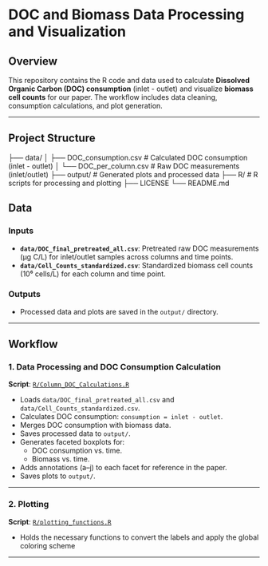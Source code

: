 # DOC and Biomass Data Processing and Visualization

## Overview
This repository contains the R code and data used to calculate **Dissolved Organic Carbon (DOC) consumption** (inlet - outlet) and visualize **biomass cell counts** for our paper. The workflow includes data cleaning, consumption calculations, and plot generation.

---

## Project Structure
├── data/
│   ├── DOC_consumption.csv    # Calculated DOC consumption (inlet - outlet)
│   └── DOC_per_column.csv     # Raw DOC measurements (inlet/outlet)
├── output/                    # Generated plots and processed data
├── R/                         # R scripts for processing and plotting
├── LICENSE
└── README.md

## Data

### Inputs
- **`data/DOC_final_pretreated_all.csv`**: Pretreated raw DOC measurements (µg C/L) for inlet/outlet samples across columns and time points.
- **`data/Cell_Counts_standardized.csv`**: Standardized biomass cell counts (10⁶ cells/L) for each column and time point.

### Outputs
- Processed data and plots are saved in the `output/` directory.

---

## Workflow

### 1. Data Processing and DOC Consumption Calculation
**Script**: [`R/Column_DOC_Calculations.R`](R/Column_DOC_Calculations.R)
- Loads `data/DOC_final_pretreated_all.csv` and `data/Cell_Counts_standardized.csv`.
- Calculates DOC consumption: `consumption = inlet - outlet`.
- Merges DOC consumption with biomass data.
- Saves processed data to `output/`.
- Generates faceted boxplots for:
  - DOC consumption vs. time.
  - Biomass vs. time.
- Adds annotations (a–j) to each facet for reference in the paper.
- Saves plots to `output/`.

---

### 2. Plotting
**Script**: [`R/plotting_functions.R`](R/plotting_functions.R)
- Holds the necessary functions to convert the labels and apply the global coloring scheme

---

